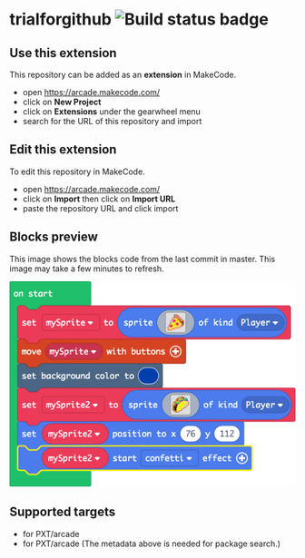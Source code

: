 # trialforgithub ![Build status badge](https://github.com/alilholt/trialforgithub/workflows/MakeCode/badge.svg)



## Use this extension

This repository can be added as an **extension** in MakeCode.

* open https://arcade.makecode.com/
* click on **New Project**
* click on **Extensions** under the gearwheel menu
* search for the URL of this repository and import

## Edit this extension

To edit this repository in MakeCode.

* open https://arcade.makecode.com/
* click on **Import** then click on **Import URL**
* paste the repository URL and click import

## Blocks preview

This image shows the blocks code from the last commit in master.
This image may take a few minutes to refresh.

![A rendered view of the blocks](https://github.com/alilholt/trialforgithub/raw/master/.makecode/blocks.png)

## Supported targets

* for PXT/arcade
* for PXT/arcade
(The metadata above is needed for package search.)


